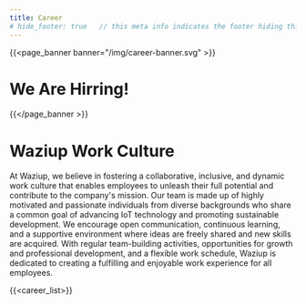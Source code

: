 ```yaml
---
title: Career
# hide_footer: true   // this meta info indicates the footer hiding thing.
---
```


{{<page_banner banner="/img/career-banner.svg" >}}
# We Are Hirring!
{{</page_banner >}}

# Waziup Work Culture

At Waziup, we believe in fostering a collaborative, inclusive, and dynamic work culture that enables employees to unleash their full potential and contribute to the company's mission. Our team is made up of highly motivated and passionate individuals from diverse backgrounds who share a common goal of advancing IoT technology and promoting sustainable development. We encourage open communication, continuous learning, and a supportive environment where ideas are freely shared and new skills are acquired. With regular team-building activities, opportunities for growth and professional development, and a flexible work schedule, Waziup is dedicated to creating a fulfilling and enjoyable work experience for all employees.


<!-- # Open Positions -->

{{<career_list>}}